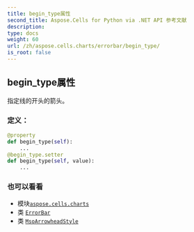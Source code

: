 ```yaml
---
title: begin_type属性
second_title: Aspose.Cells for Python via .NET API 参考文献
description:
type: docs
weight: 60
url: /zh/aspose.cells.charts/errorbar/begin_type/
is_root: false
---
```

## begin_type属性

指定线的开头的箭头。
### 定义：
```python
@property
def begin_type(self):
    ...
@begin_type.setter
def begin_type(self, value):
    ...
```

### 也可以看看
* 模块[`aspose.cells.charts`](../../)
* 类 [`ErrorBar`](/cells/python-net/zh/aspose.cells.charts/errorbar)
* 类 [`MsoArrowheadStyle`](/cells/python-net/zh/aspose.cells.drawing/msoarrowheadstyle)
